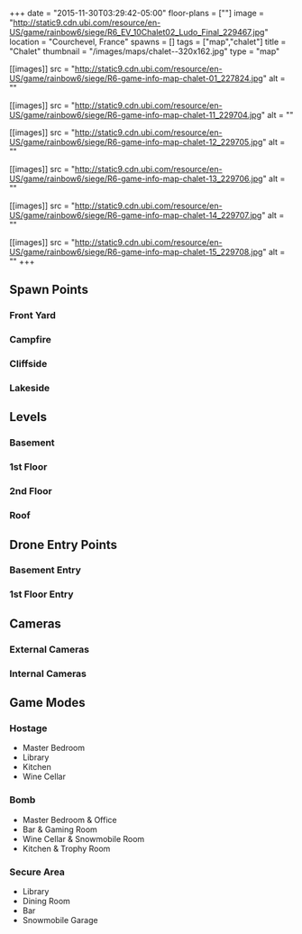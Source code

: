+++
date = "2015-11-30T03:29:42-05:00"
floor-plans = [""]
image = "http://static9.cdn.ubi.com/resource/en-US/game/rainbow6/siege/R6_EV_10Chalet02_Ludo_Final_229467.jpg"
location = "Courchevel, France"
spawns = []
tags = ["map","chalet"]
title = "Chalet"
thumbnail = "/images/maps/chalet--320x162.jpg"
type = "map"

[[images]]
  src = "http://static9.cdn.ubi.com/resource/en-US/game/rainbow6/siege/R6-game-info-map-chalet-01_227824.jpg"
  alt = ""

[[images]]
  src = "http://static9.cdn.ubi.com/resource/en-US/game/rainbow6/siege/R6-game-info-map-chalet-11_229704.jpg"
  alt = ""

[[images]]
  src = "http://static9.cdn.ubi.com/resource/en-US/game/rainbow6/siege/R6-game-info-map-chalet-12_229705.jpg"
  alt = ""

[[images]]
  src = "http://static9.cdn.ubi.com/resource/en-US/game/rainbow6/siege/R6-game-info-map-chalet-13_229706.jpg"
  alt = ""

[[images]]
  src = "http://static9.cdn.ubi.com/resource/en-US/game/rainbow6/siege/R6-game-info-map-chalet-14_229707.jpg"
  alt = ""

[[images]]
  src = "http://static9.cdn.ubi.com/resource/en-US/game/rainbow6/siege/R6-game-info-map-chalet-15_229708.jpg"
  alt = ""
+++

## Spawn Points

### Front Yard

### Campfire

### Cliffside

### Lakeside

## Levels

### Basement

### 1st Floor

### 2nd Floor

### Roof

## Drone Entry Points

### Basement Entry

### 1st Floor Entry

## Cameras

### External Cameras

### Internal Cameras

## Game Modes

### Hostage

* Master Bedroom
* Library
* Kitchen
* Wine Cellar

### Bomb

* Master Bedroom & Office
* Bar & Gaming Room
* Wine Cellar & Snowmobile Room
* Kitchen & Trophy Room

### Secure Area

* Library
* Dining Room
* Bar
* Snowmobile Garage
